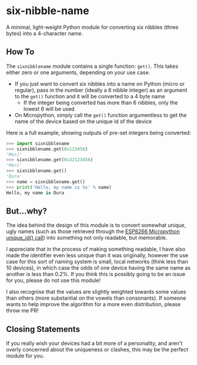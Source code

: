 # six-nibble-name

A minimal, light-weight Python module for converting six nibbles (three bytes) into a
4-character name.

## How To

The `sixnibblename` module contains a single function: `get()`. This takes either zero
or one arguments, depending on your use case.
* If you just want to convert six nibbles into a name on Python (micro or regular),
  pass in the number (ideally a 6 nibble integer) as an argument to the `get()` function
  and it will be converted to a 4 byte name
  * If the integer being converted has more than 6 nibbles, only the lowest 6 will be used
* On Micropython, simply call the `get()` function argumentless to get the name of
  the device based on the unique id of the device

Here is a full example, showing outputs of pre-set integers being converted:

```python
>>> import sixnibblename
>>> sixnibblename.get(0x123456)
'Mori'
>>> sixnibblename.get(0x32123456)
'Mori'
>>> sixnibblename.get()
'Dura'
>>> name = sixnibblename.get()
>>> print('Hello, my name is %s' % name)
Hello, my name is Dura
```

## But...why?

The idea behind the design of this module is to convert somewhat unique, ugly names (such as
those retrieved through the [ESP8266 Micropython unique_id() call](http://docs.micropython.org/en/v1.9.3/esp8266/library/machine.html#machine.unique_id))
into something not only readable, but memorable.

I appreciate that in the process of making something readable, I have also
made the identifier even less unique than it was originally, however the use case for this
sort of naming system is small, local networks (think less than 10 devices), in which case
the odds of one device having the same name as another is less than 0.2%. If you think this
is possibly going to be an issue for you, please do not use this module!

I also recognise that the values are slightly weighted towards some values than others
(more substantial on the vowels than consonants). If someone wants to help improve the
algorithm for a more even distribution, please throw me PR!


## Closing Statements

If you really wish your devices had a bit more of a personality, and aren't overly concerned
about the uniqueness or clashes, this may be the perfect module for you.
